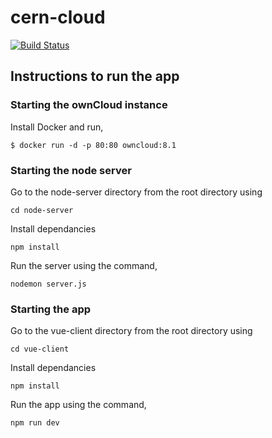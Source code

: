 # cern-cloud

[![Build Status](https://travis-ci.org/OshanIvantha/cern-cloud.svg?branch=master)](https://travis-ci.org/OshanIvantha/cern-cloud)

## Instructions to run the app

### Starting the ownCloud instance
Install Docker and run,

```
$ docker run -d -p 80:80 owncloud:8.1
```

### Starting the node server

Go to the node-server directory from the root directory using
```
cd node-server
```

Install dependancies
```
npm install
```

Run the server using the command,
```
nodemon server.js
```

### Starting the app
Go to the vue-client directory from the root directory using
```
cd vue-client
```

Install dependancies
```
npm install
```

Run the app using the command,
```
npm run dev
```